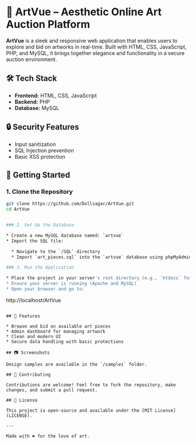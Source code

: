 
# 🎨 ArtVue – Aesthetic Online Art Auction Platform

**ArtVue** is a sleek and responsive web application that enables users to explore and bid on artworks in real-time. Built with HTML, CSS, JavaScript, PHP, and MySQL, it brings together elegance and functionality in a secure auction environment.

## 🛠 Tech Stack
- **Frontend:** HTML, CSS, JavaScript  
- **Backend:** PHP  
- **Database:** MySQL  

## 🔒 Security Features
- Input sanitization  
- SQL Injection prevention  
- Basic XSS protection  

## 🚀 Getting Started

### 1. Clone the Repository
```bash
git clone https://github.com/Dollsagar/ArtVue.git
cd ArtVue


### 2. Set Up the Database

* Create a new MySQL database named: `artvue`
* Import the SQL file:

  * Navigate to the `/SQL` directory
  * Import `art_pieces.sql` into the `artvue` database using phpMyAdmin or MySQL CLI

### 3. Run the Application

* Place the project in your server's root directory (e.g., `htdocs` for XAMPP)
* Ensure your server is running (Apache and MySQL)
* Open your browser and go to:

```
http://localhost/ArtVue
```

## 🎯 Features

* Browse and bid on available art pieces
* Admin dashboard for managing artwork
* Clean and modern UI
* Secure data handling with basic protections

## 📷 Screenshots

Design samples are available in the `/samples` folder.

## 🤝 Contributing

Contributions are welcome! Feel free to fork the repository, make changes, and submit a pull request.

## 📄 License

This project is open-source and available under the [MIT License](LICENSE).

---

Made with ❤️ for the love of art.


